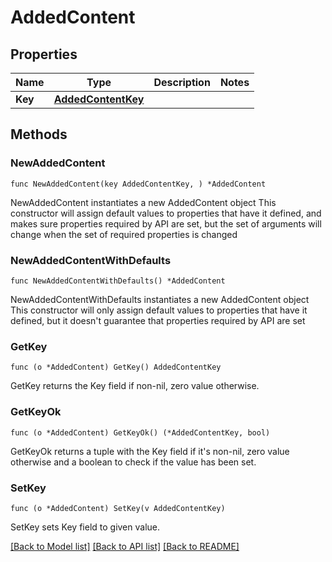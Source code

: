 # AddedContent

## Properties

Name | Type | Description | Notes
------------ | ------------- | ------------- | -------------
**Key** | [**AddedContentKey**](AddedContentKey.md) |  | 

## Methods

### NewAddedContent

`func NewAddedContent(key AddedContentKey, ) *AddedContent`

NewAddedContent instantiates a new AddedContent object
This constructor will assign default values to properties that have it defined,
and makes sure properties required by API are set, but the set of arguments
will change when the set of required properties is changed

### NewAddedContentWithDefaults

`func NewAddedContentWithDefaults() *AddedContent`

NewAddedContentWithDefaults instantiates a new AddedContent object
This constructor will only assign default values to properties that have it defined,
but it doesn't guarantee that properties required by API are set

### GetKey

`func (o *AddedContent) GetKey() AddedContentKey`

GetKey returns the Key field if non-nil, zero value otherwise.

### GetKeyOk

`func (o *AddedContent) GetKeyOk() (*AddedContentKey, bool)`

GetKeyOk returns a tuple with the Key field if it's non-nil, zero value otherwise
and a boolean to check if the value has been set.

### SetKey

`func (o *AddedContent) SetKey(v AddedContentKey)`

SetKey sets Key field to given value.



[[Back to Model list]](../README.md#documentation-for-models) [[Back to API list]](../README.md#documentation-for-api-endpoints) [[Back to README]](../README.md)


